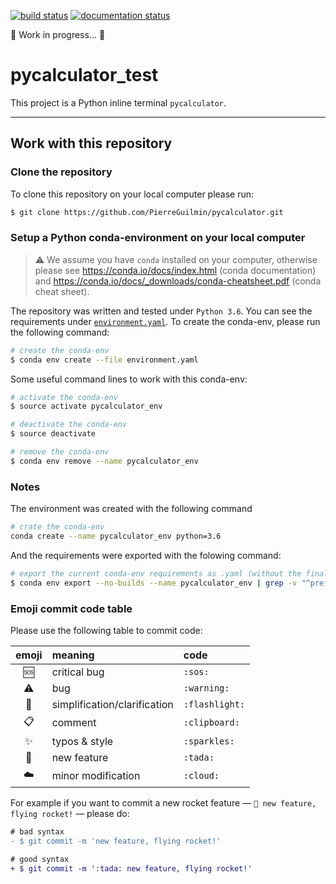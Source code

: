 [![build status](https://travis-ci.org/PierreGuilmin/pycalculator_test.svg?branch=master)](https://travis-ci.org/PierreGuilmin/pycalculator_test)
[![documentation status](https://readthedocs.org/projects/pycalculator_test/badge/?version=latest)](https://pycalculator_test.readthedocs.io/en/latest/?badge=latest)

:construction: Work in progress... :construction:

# pycalculator_test

This project is a Python inline terminal `pycalculator`.

***

## Work with this repository

### Clone the repository

To clone this repository on your local computer please run:
```bash
$ git clone https://github.com/PierreGuilmin/pycalculator.git
```

### Setup a Python conda-environment on your local computer

> :warning: We assume you have `conda` installed on your computer, otherwise please see https://conda.io/docs/index.html (conda documentation) and https://conda.io/docs/_downloads/conda-cheatsheet.pdf (conda cheat sheet).

The repository was written and tested under `Python 3.6`. You can see the requirements under [`environment.yaml`](environment.yaml). To create the conda-env, please run the following command:
```bash
# create the conda-env
$ conda env create --file environment.yaml
```

Some useful command lines to work with this conda-env:
```bash
# activate the conda-env
$ source activate pycalculator_env

# deactivate the conda-env
$ source deactivate

# remove the conda-env
$ conda env remove --name pycalculator_env
```

### Notes
The environment was created with the following command
```bash
# crate the conda-env
conda create --name pycalculator_env python=3.6
```

And the requirements were exported with the folowing command:
```bash
# export the current conda-env requirements as .yaml (without the final "prefix: ..." line)
$ conda env export --no-builds --name pycalculator_env | grep -v "^prefix: " > environment.yaml
```

### Emoji commit code table

Please use the following table to commit code:

| emoji        | meaning                      | code           |
| :----------: | :--------------------------- | :------------- |
| :sos:        | critical bug                 | `:sos:`        |
| :warning:    | bug                          | `:warning:`    |
| :flashlight: | simplification/clarification | `:flashlight:` |
| :clipboard:  | comment                      | `:clipboard:`  |
| :sparkles:   | typos & style                | `:sparkles:`   |
| :tada:       | new feature                  | `:tada:`       |
| :cloud:      | minor modification           | `:cloud:`      |

For example if you want to commit a new rocket feature — `🎉 new feature, flying rocket!` — please do:
```diff
# bad syntax
- $ git commit -m 'new feature, flying rocket!'

# good syntax
+ $ git commit -m ':tada: new feature, flying rocket!'
```

